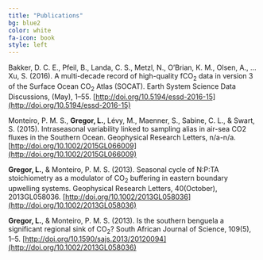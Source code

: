 ```yaml
---
title: "Publications"
bg: blue2
color: white
fa-icon: book
style: left
---
```

Bakker, D. C. E., Pfeil, B., Landa, C. S., Metzl, N., O’Brian, K. M., Olsen, A., … Xu, S. (2016). A multi-decade record of high-quality fCO<sub>2</sub> data in version 3 of the Surface Ocean CO<sub>2</sub> Atlas (SOCAT). Earth System Science Data Discussions, (May), 1–55. [http://doi.org/10.5194/essd-2016-15](http://doi.org/10.5194/essd-2016-15)

Monteiro, P. M. S., **Gregor, L.**, Lévy, M., Maenner, S., Sabine, C. L., & Swart, S. (2015). Intraseasonal variability linked to sampling alias in air-sea CO2 fluxes in the Southern Ocean. Geophysical Research Letters, n/a-n/a. [http://doi.org/10.1002/2015GL066009](http://doi.org/10.1002/2015GL066009)

**Gregor, L.**, & Monteiro, P. M. S. (2013). Seasonal cycle of N:P:TA stoichiometry as a modulator of CO<sub>2</sub> buffering in eastern boundary upwelling systems. Geophysical Research Letters, 40(October), 2013GL058036. [http://doi.org/10.1002/2013GL058036](http://doi.org/10.1002/2013GL058036)

**Gregor, L.**, & Monteiro, P. M. S. (2013). Is the southern benguela a significant regional sink of CO<sub>2</sub>? South African Journal of Science, 109(5), 1–5. [http://doi.org/10.1590/sajs.2013/20120094](http://doi.org/10.1002/2013GL058036)
